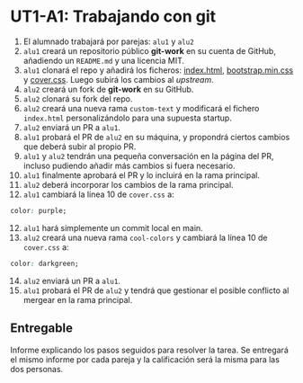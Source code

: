 # UT1-A1: Trabajando con git

1. El alumnado trabajará por parejas: `alu1` y `alu2`
2. `alu1` creará un repositorio público **git-work** en su cuenta de GitHub, añadiendo un `README.md` y una licencia MIT.
3. `alu1` clonará el repo y añadirá los ficheros: [index.html](./files/index.html), [bootstrap.min.css](./files/bootstrap.min.css) y [cover.css](./files/cover.css). Luego subirá los cambios al _upstream_.
4. `alu2` creará un fork de **git-work** en su GitHub.
5. `alu2` clonará su fork del repo.
6. `alu2` creará una nueva rama `custom-text` y modificará el fichero `index.html` personalizándolo para una supuesta startup.
7. `alu2` enviará un PR a `alu1`.
8. `alu1` probará el PR de `alu2` en su máquina, y propondrá ciertos cambios que deberá subir al propio PR.
9. `alu1` y `alu2` tendrán una pequeña conversación en la página del PR, incluso pudiendo añadir más cambios si fuera necesario.
10. `alu1` finalmente aprobará el PR y lo incluirá en la rama principal.
11. `alu2` deberá incorporar los cambios de la rama principal.
12. `alu1` cambiará la línea 10 de `cover.css` a:

```css
color: purple;
```

12. `alu1` hará simplemente un commit local en main.
13. `alu2` creará una nueva rama `cool-colors` y cambiará la línea 10 de `cover.css` a:

```css
color: darkgreen;
```

14. `alu2` enviará un PR a `alu1`.
15. `alu1` probará el PR de `alu2` y tendrá que gestionar el posible conflicto al mergear en la rama principal.

## Entregable

Informe explicando los pasos seguidos para resolver la tarea. Se entregará el mismo informe por cada pareja y la calificación será la misma para las dos personas.
